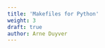 ```yaml
---
title: 'Makefiles for Python'
weight: 3
draft: true
author: Arne Duyver
---
```

<!-- TODO ### Interpreted vs compiled languages
makefiles voor python
kan compilen naar .exe (zie later)
-->